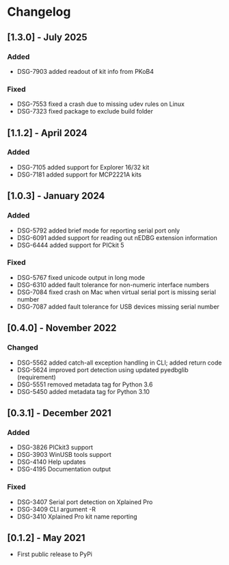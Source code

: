 # Changelog

## [1.3.0] - July 2025

### Added
- DSG-7903 added readout of kit info from PKoB4

### Fixed
- DSG-7553 fixed a crash due to missing udev rules on Linux
- DSG-7323 fixed package to exclude build folder

## [1.1.2] - April 2024

### Added
- DSG-7105 added support for Explorer 16/32 kit
- DSG-7181 added support for MCP2221A kits

## [1.0.3] - January 2024

### Added
- DSG-5792 added brief mode for reporting serial port only
- DSG-6091 added support for reading out nEDBG extension information
- DSG-6444 added support for PICkit 5

### Fixed
- DSG-5767 fixed unicode output in long mode
- DSG-6310 added fault tolerance for non-numeric interface numbers
- DSG-7084 fixed crash on Mac when virtual serial port is missing serial number
- DSG-7087 added fault tolerance for USB devices missing serial number

## [0.4.0] - November 2022

### Changed
- DSG-5562 added catch-all exception handling in CLI; added return code
- DSG-5624 improved port detection using updated pyedbglib (requirement)
- DSG-5551 removed metadata tag for Python 3.6
- DSG-5450 added metadata tag for Python 3.10

## [0.3.1] - December 2021

### Added
- DSG-3826 PICkit3 support
- DSG-3903 WinUSB tools support
- DSG-4140 Help updates
- DSG-4195 Documentation output

### Fixed
- DSG-3407 Serial port detection on Xplained Pro
- DSG-3409 CLI argument -R
- DSG-3410 Xplained Pro kit name reporting

## [0.1.2] - May 2021
- First public release to PyPi